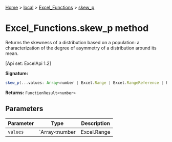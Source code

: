 [Home](./index) &gt; [local](local.md) &gt; [Excel\_Functions](local.excel_functions.md) &gt; [skew\_p](local.excel_functions.skew_p.md)

# Excel\_Functions.skew\_p method

Returns the skewness of a distribution based on a population: a characterization of the degree of asymmetry of a distribution around its mean. 

 \[Api set: ExcelApi 1.2\]

**Signature:**
```javascript
skew_p(...values: Array<number | Excel.Range | Excel.RangeReference | Excel.FunctionResult<any>>): FunctionResult<number>;
```
**Returns:** `FunctionResult<number>`

## Parameters

|  Parameter | Type | Description |
|  --- | --- | --- |
|  `values` | `Array<number | Excel.Range | Excel.RangeReference | Excel.FunctionResult<any>>` |  |

